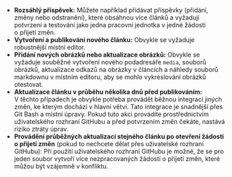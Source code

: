  - **Rozsáhlý příspěvek:** Můžete například přidávat příspěvky (přidání, změny nebo odstranění), které obsáhnou více článků a vyžadují potvrzení a testování jako jedna pracovní jednotka v jedné žádosti o přijetí změn. 
 - **Vytvoření a publikování nového článku:** Obvykle se vyžaduje robustnější místní editor. 
 - **Přidání nových obrázků nebo aktualizace obrázků:** Obvykle se vyžaduje souběžné vytvoření nového podadresáře `media`, souborů obrázků, aktualizace odkazů na obrázky v článcích a náhledy souborů markdownu v místním editoru, aby se mohlo vykreslování obrázků otestovat.
 - **Aktualizace článku v průběhu několika dnů před publikováním:** V těchto případech je obvykle potřeba provádět běžnou integraci jiných změn, ke kterým dochází v hlavní větvi. Tato integrace je snadnější přes Git Bash a místní úpravy. Pokud tuto akci provádíte prostřednictvím uživatelského rozhraní GitHubu a před potvrzením změn čekáte, nastává riziko ztráty úprav.
 - **Provádění průběžných aktualizací stejného článku po otevření žádosti o přijetí změn** (pokud to nechcete dělat přes uživatelské rozhraní GitHubu): Při použití uživatelského rozhraní GitHubu je možné, že se pro jeden soubor vytvoří více nezpracovaných žádostí o přijetí změn, které můžou být vzájemně v konfliktu. 
